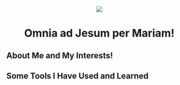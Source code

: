 <p align="center">
  <img src="https://capsule-render.vercel.app/api?type=waving&height=115&color=gradient&text=Joshua%20Fouch's%20GitHub!&textBg=false&animation=fadeIn&stroke=00000&section=header&descAlign=39&descAlignY=59&strokeWidth=2&fontAlign=50&fontAlignY=43&fontSize=50"/>
</p>

<h1 align="center">
  Omnia ad Jesum per Mariam!
</h1>

<!--add links-->

<!--about me-->
<h2>&nbsp;About Me and My Interests!</h2>

<!--skills and tech stack-->
<h2> &nbsp;Some Tools I Have Used and Learned</h2>
